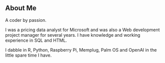 ## About Me

A coder by passion.

I was a pricing data analyst for Microsoft and was also a Web development project manager for several years. I have knowledge and working experience in SQL and HTML.

I dabble in R, Python, Raspberry Pi, Memplug, Palm OS and OpenAI in the little spare time I have.

